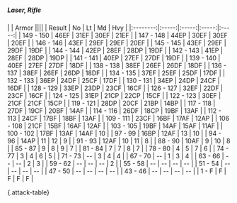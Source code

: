 ##### Laser, Rifle

|      |   Armor   ||||
|   Result   |   No   |   Lt   |   Md   |   Hvy   |
|:--------:|:-----:|:-----:|:-----:|:-----:|
| 149 - 150 | 46EF | 31EF | 30EF | 21EF |
| 147 - 148 | 44EP | 30EF | 30EF | 20EF |
| 146 - 146 | 43EF | 29EF | 29EF | 20EF |
| 145 - 145 | 43EF | 29EF | 29DF | 19DF |
| 144 - 144 | 42EP | 28EF | 28DP | 19DF |
| 142 - 143 | 41EP | 28EF | 28DP | 19DP |
| 141 - 141 | 40EP | 27EF | 27DF | 19DF |
| 139 - 140 | 40EF | 27EF | 27DF | 18DF |
| 138 - 138 | 38EF | 26EF | 26DF | 18DF |
| 136 - 137 | 38EF | 26EF | 26DP | 18DF |
| 134 - 135 | 37EF | 25EF | 25DF | 17DF |
| 132 - 133 | 36EP | 24DF | 25CF | 17DF |
| 130 - 131 | 34EP | 24DP | 24CF | 16DF |
| 128 - 129 | 33EP | 23DP | 23CF | 16CF |
| 126 - 127 | 32EF | 22DF | 23CF | 16CF |
| 124 - 125 | 31EP | 21CP | 22CP | 15CF |
| 122 - 123 | 30EF | 21CF | 21CF | 15CP |
| 119 - 121 | 28DP | 20CF | 21BP | 14BP |
| 117 - 118 | 27DF | 19CF | 20BF | 14AF |
| 114 - 116 | 26DF | 18CP | 19BF | 13AF |
| 112 - 113 | 24CF | 17BF | 18BF | 13AF |
| 109 - 111 | 23CF | 16BF | 17AF | 12AP |
| 106 - 108 | 21CF | 15BF | 16AF | 12AF |
| 103 - 105 | 19BF | 14AF | 15AF | 11AF |
| 100 - 102 | 17BF | 13AF | 14AF | 10 |
| 97 - 99 | 16BP | 12AF | 13 | 10 |
| 94 - 96 | 14AP | 11 | 12 | 9 |
| 91 - 93 | 12AF | 10 | 11 | 8 |
| 88 - 90 | 10AF | 9 | 10 | 8 |
| 85 - 87 | 9 | 8 | 9 | 7 |
| 81 - 84 | 7 | 7 | 8 | 7 |
| 78 - 80 | 4 | 5 | 7 | 6 |
| 74 - 77 | 3 | 4 | 6 | 5 |
| 71 - 73 | --  | 3 | 4 | 4 |
| 67 - 70 | --  | 1 | 3 | 4 |
| 63 - 66 | --  | --  | 2 | 3 |
| 59 - 62 | --  | --  | --  | 2 |
| 55 - 58 | --  | --  | --  | --  |
| 51 - 54 | --  | --  | --  | --  |
| 47 - 50 | --  | --  | --  | --  |
| 43 - 46 | --  | --  | --  | --  |
| 1 - F | F | F | F | F |

{.attack-table}
